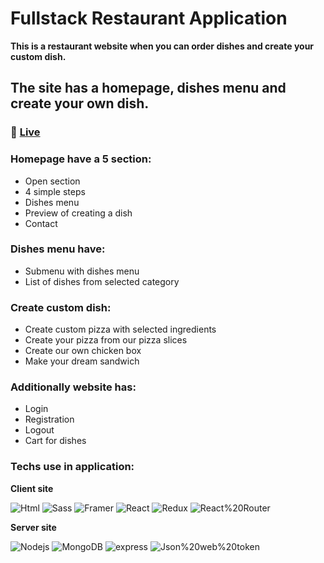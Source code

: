 # Fullstack Restaurant Application

**This is a restaurant website when you can order dishes and create your custom dish.**

## The site has a homepage, dishes menu and create your own dish.

### :rocket: [Live](https://restaurant-75895.web.app/)

### Homepage have a 5 section:

- Open section
- 4 simple steps
- Dishes menu
- Preview of creating a dish
- Contact

### Dishes menu have:

- Submenu with dishes menu
- List of dishes from selected category

### Create custom dish:

- Create custom pizza with selected ingredients
- Create your pizza from our pizza slices
- Create our own chicken box
- Make your dream sandwich

### Additionally website has:

- Login
- Registration
- Logout
- Cart for dishes

### Techs use in application:

**Client site**

![Html](https://img.shields.io/badge/HTML5-E34F26?style=for-the-badge&logo=html5&logoColor=white) ![Sass](https://img.shields.io/badge/Sass-CC6699?style=for-the-badge&logo=sass&logoColor=white) ![Framer](https://img.shields.io/badge/Framer-0055FF?style=for-the-badge&logo=Framer&logoColor=white) ![React](https://img.shields.io/badge/React-61DAFB?style=for-the-badge&logo=react&logoColor=white) ![Redux](https://img.shields.io/badge/Redux-764ABC?style=for-the-badge&logo=redux&logoColor=white) ![React%20Router](https://img.shields.io/badge/React%20Router-CA4245?style=for-the-badge&logo=ReactRouter&logoColor=white)

**Server site**

![Nodejs](https://img.shields.io/badge/NodeJs-339933?style=for-the-badge&logo=nodejs&logoColor=white) ![MongoDB](https://img.shields.io/badge/MongoDB-47A248?style=for-the-badge&logo=MongoDB&logoColor=white) ![express](https://img.shields.io/badge/express-000000?style=for-the-badge&logo=express&logoColor=white) ![Json%20web%20token](https://img.shields.io/badge/Json%20web%20token-000000?style=for-the-badge&logo=Jsonwebtokens&logoColor=white)

